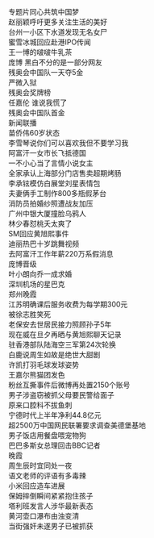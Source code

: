 专题片同心共筑中国梦  
赵丽颖呼吁更多关注生活的美好  
台州一小区下水道发现无名女尸  
蜜雪冰城回应赴港IPO传闻  
王一博的啵啵牛乳茶  
庞博 黑白不分的是一部分网友  
残奥会中国队一天夺5金  
严微入狱  
残奥会奖牌榜  
任嘉伦 谁说我慌了  
残奥会中国队首金  
新闻联播  
苗侨伟60岁状态  
李雪琴说你们可以喜欢我但不要学习我  
阿富汗一女市长飞抵德国  
一不小心当了言情小说女主  
全家承认上海部分门店售卖超期烤肠  
李承铉模仿白展堂刘星表情包  
夫妻俩手工制作800多瓶假茅台  
消防员拍婚纱照遭战友加压  
广州中银大厦撞脸乌鸦人  
林少春怼桃夭太爽了  
SM回应黄旭熙事件  
迪丽热巴十岁跳舞视频  
去阿富汗工作年薪220万系假消息  
庞博晋级  
叶小朗向乔一成求婚  
深圳机场的星巴克  
郑州晚霞  
江苏明确课后服务收费为每学期300元  
被徐志胜笑死  
老保安去世居民接力照顾孙子5年  
现在威在旦夕再晒与黄旭熙聊天记录  
驻香港部队陆海空三军第24次轮换  
白鹿说周生如故是绝世大甜剧  
许凯打羽毛球发球姿势  
王嘉尔熊猫团发色  
粉丝互撕事件后微博再处置2150个账号  
男子涉盗窃被抓父母要民警给面子  
原来口腔科不拔鱼刺  
宁德时代上半年净利44.8亿元  
超2500万中国网民联署要求调查美德堡基地  
男子饭店用餐盘喂宠物狗  
巴巴多斯女总理回击BBC记者  
晚霞  
周生辰时宜同处一夜  
语文老师的评语有多毒辣  
小米回应造车进展  
保姆摔倒瞬间紧紧抱住孩子  
塔利班发言人涉华最新表态  
黄河壶口瀑布由浊变清  
当街强奸未遂男子已被抓获  
